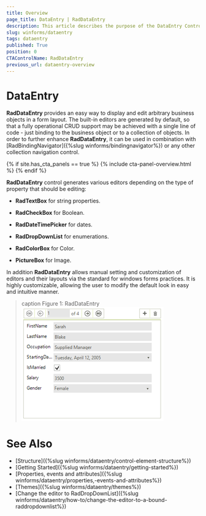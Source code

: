 ```yaml
---
title: Overview
page_title: DataEntry | RadDataEntry
description: This article describes the purpose of the DataEntry Control.
slug: winforms/dataentry
tags: dataentry
published: True
position: 0
CTAControlName: RadDataEntry
previous_url: dataentry-overview
---
```


# DataEntry

__RadDataEntry__ provides an easy way to display and edit arbitrary business objects in a form layout. The built-in editors are generated by default, so that a fully operational CRUD support may be achieved with a single line of code - just binding to the business object or to a collection of objects. In order to further enhance __RadDataEntry__, it can be used in combination with [RadBindingNavigator]({%slug winforms/bindingnavigator%}) or any other collection navigation control.

{% if site.has_cta_panels == true %}
{% include cta-panel-overview.html %}
{% endif %}

__RadDataEntry__ control generates various editors depending on the type of property that should be editing:

* __RadTextBox__ for string properties.

* __RadCheckBox__ for Boolean.

* __RadDateTimePicker__ for dates.

* __RadDropDownList__ for enumerations. 

* __RadColorBox__ for Color.

* __PictureBox__ for Image.

In addition __RadDataEntry__ allows manual setting and customization of editors and their layouts via the standard for windows forms practices. It is highly customizable, allowing the user to modify the default look in easy and intuitive manner.

>caption Figure 1: RadDataEntry
![dataentry-overview 001](images/dataentry-overview001.png)

# See Also

 * [Structure]({%slug  winforms/dataentry/control-element-structure%})
 * [Getting Started]({%slug  winforms/dataentry/getting-started%})
 * [Properties, events and attributes]({%slug  winforms/dataentry/properties,-events-and-attributes%})
 * [Themes]({%slug winforms/dataentry/themes%})
 * [Change the editor to RadDropDownList]({%slug  winforms/dataentry/how-to/change-the-editor-to-a-bound-raddropdownlist%})

